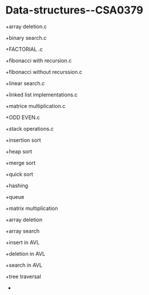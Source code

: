 # Data-structures--CSA0379
+array deletion.c

+binary search.c

+FACTORIAL .c

+fibonacci with recursion.c

+fibonacci without recurssion.c

+linear search.c

+linked list implementations.c

+matrice multiplication.c

+ODD EVEN.c

+stack operations.c

+insertion sort

+heap sort

+merge sort

+quick sort

+hashing

+queue

+matrix multiplication

+array deletion

+array search

+insert in AVL

+deletion in AVL

+search in AVL

+tree traversal

+

